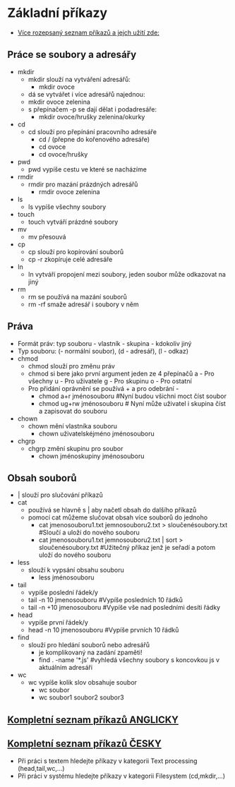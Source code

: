 # Základní příkazy
* [Více rozepsaný seznam příkazů a jejch užití zde:](https://cs.wikibooks.org/wiki/Linux:P%C5%99ehled_z%C3%A1kladn%C3%ADch_p%C5%99%C3%ADkaz%C5%AF)
## Práce se soubory a adresářy
* mkdir 
  * mkdir slouží na vytváření adresářů: 
    * mkdir ovoce
   * dá se vytvářet i více adresářů najednou: 
    * mkdir ovoce zelenina
  * s přepínačem -p se dají dělat i podadresáře:
    * mkdir ovoce/hrušky zelenina/okurky
* cd
  * cd slouží pro přepínání pracovního adresáře
    * cd / (přepne do kořenového adresáře)
    * cd ovoce
    * cd ovoce/hrušky
* pwd
  * pwd vypíše cestu ve které se nacházíme
* rmdir
  * rmdir pro mazání prázdných adresářů
    * rmdir ovoce zelenina
* ls
  * ls vypíše všechny soubory
* touch
  * touch vytváří prázdné soubory
* mv
  * mv přesouvá 
* cp
  * cp slouží pro kopírování souborů
  * cp -r zkopíruje celé adresáře
* ln
  * ln vytváří propojení mezi soubory, jeden soubor může odkazovat na jiný
* rm
  * rm se používá na mazání souborů 
  * rm -rf smaže adresář i soubory v něm
## Práva
* Formát práv: typ souboru - vlastník - skupina - kdokoliv jiný 
* Typ souboru: (- normální soubor), (d - adresář), (l - odkaz)
* chmod
  * chmod slouží pro změnu práv
  * chmod si bere jako první argument jeden ze 4 přepínačů a - Pro všechny u - Pro uživatele g - Pro skupinu o - Pro ostatní
  * Pro přidání oprávnění se používá + a pro odebrání -
    * chmod a+r jménosouboru #Nyní budou všichni moct číst soubor
    * chmod ug+rw jménosouboru # Nyní může uživatel i skupina číst a zapisovat do souboru
* chown
  * chown mění vlastníka souboru
    * chown uživatelskéjméno jménosouboru
* chgrp
  * chgrp změní skupinu pro soubor
    * chown jménoskupiny jménosouboru
## Obsah souborů
* | slouží pro slučování příkazů
* cat
  * používá se hlavně s | aby načetl obsah do dalšího příkazů
  * pomocí cat můžeme slučovat obsah více souborů do jednoho
    * cat jmenosouboru1.txt jemnosouboru2.txt > sloučenésoubory.txt #Sloučí a uloží do nového souboru
    * cat jmenosouboru1.txt jemnosouboru2.txt | sort > sloučenésoubory.txt #Užitečný příkaz jenž je seřadí a potom uloží do nového souboru
* less
  * slouží k vypsání obsahu souboru
    * less jménosouboru
* tail
  * vypíše poslední řádek/y
  * tail -n 10 jmenosouboru #Vypíše posledních 10 řádků
  * tail -n +10 jmenosouboru #Vypíše vše nad posledními desíti řádky
* head
  * vypíše první řádek/y
  * head -n 10 jmenosouboru #Vypíše prvních 10 řádků
* find
  * slouží pro hledání souborů nebo adresářů
    * je komplikovaný na zadání zpaměti!
    * find . -name '*.js' #vyhledá všechny soubory s koncovkou js v aktuálním adresáři 
* wc
  * wc vypíše kolik slov obsahuje soubor
    * wc soubor
    * wc soubor1 soubor2 soubor3
    
## [Kompletní seznam příkazů ANGLICKY](https://en.wikipedia.org/wiki/List_of_Unix_commands)
## [Kompletní seznam příkazů ČESKY](https://cs.qaz.wiki/wiki/List_of_Unix_commands)
* Při práci s textem hledejte příkazy v kategorii Text processing	(head,tail,wc,...)
* Při práci v systému hledejte příkazy v kategorii Filesystem (cd,mkdir,...)
